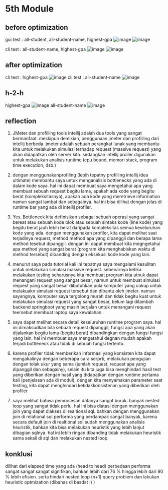 # 5th Module

##  before optimization
gui test : all-student, all-student-name, highest-gpa
![image](https://github.com/user-attachments/assets/4f0a995b-5a3e-453d-9e49-fc4b8dc74470)
![image](https://github.com/user-attachments/assets/2810f9c9-600b-4fa1-a3c1-74c96efc111b)

cli test : all-student-name, highest-gpa
![image](https://github.com/user-attachments/assets/b46b0d23-c66c-4d3b-b989-fbbf99e74568)
![image](https://github.com/user-attachments/assets/9af8d883-b8c0-4b4e-8229-041d57698601)


## after optimization
cli test : highest-gpa
![image](https://github.com/user-attachments/assets/851abbf9-b088-411e-a25a-ddb057561fc9)
cli test : all-student-name
![image](https://github.com/user-attachments/assets/9dcbe6dd-9e2b-4d7e-9a02-9cd301c97489)

## h-2-h
highest-gpa ![image](https://github.com/user-attachments/assets/6d44518e-09f0-4eb1-9938-0ba0e1665b3e)
all-student-name ![image](https://github.com/user-attachments/assets/13c846d6-5b62-4f25-9667-94054e1c8210)


## reflection
1. JMeter dan profilling tools intellij adalah dua tools yang sangat bermanfaat. meskipun demikian, penggunaan jmeter dan profilling dari intellij berbeda. jmeter adalah sebuah perangkat lunak yang membantu kita untuk melakukan simulasi terhadap request (massive request) yang akan didapatkan oleh server kita. sedangkan intellij proiler digunakan untuk melakukan analisis runtime (cpu bound, memori stack, program time execution, dsb.)

2. dengan menggunakanprofiling (lebih tepatny profilling intellij idea ultimate) membantu saya untuk menganalisis bottlenecks yang ada di dalam kode saya. hal ini dapat membuat saya mengetahui apa yang membuat sebuah request begitu lama, apakah ada kode yang begitu berat (kompleksitasnya), apakah ada kode yang meretrieve information namun sangat lambat dan sebagainya. hal ini bisa dilihat dengan jelas di runtime bar yang ada di intellij profiler.

3. Yes. Bottleneck kita definisikan sebagai sebuah operasi yang sangat bereat atau sebuah kode blok atau sebuah sintaks kode (line kode) yang begitu berat jauh lebih berat daripada kompleksitas semua keseluruhan kode yang ada. dengan menggunakan profiler, kita dapat melihat saat terjadinya request, method method apa yang dipanggil dan berapa lama method tesebut dipanggil. dengan ini dapat membuat kita megngetahui apa method yang sangat berat (program kita menghabiskan waktu di method tersebut) dibanding dengan eksekusi kode kode yang lain.

4. menurut saya pada tutorial kali ini tepatnya saya mengalami kesulitan untuk melakukan simulasi massive request. sebenarnya ketika melakukan testing seharusnya kita membuat program kita utnuk dapat menangani request yang sangat besar, namun untuk membuat simulasi request yang sangat besar dibutuhkan pula komputer yang cukup untuk melakuakn simulasi request tersebut dan dibantu oleh jmeter. namun sayangnya, komputer saya tergolong murah dan tidak begitu kuat untuk melakukan simulasi request yang sangat besar, belum lagi ditambah backend springboot yang masih berjalan untuk menangani request teersebut membuat laptop saya kewalahan.

5. saya dapat melihat secara detail keseluruhan runtime program saya. hal ini dimaksudkan bila sebuah request dipanggil, fungsi apa yang akan dijalankan begitu lama (begitu berat) dibandingkan dengan fungsi fungsi yang lain. hal ini membuat saya mengetahui degnan mudah apakah terjadi bottleneck atau tidak di sebuah fungsi tertentu.

6. karena profiler tidak memberikan informasi yang konsisten kita dapat mengakalinya dengan beberapa cara serprti, melakukan pengujian dengan tolak ukur yang sama (jumlah request, request apa yang dipanggil dan sebagainy), selain itu kita juga bisa menghindari hasil test yang diberikan dengan hasil yang didapatkan dengan runtime pertama kali (penjelasan ada di modul), dengan kita menyamakan parameter saat testing, kita dapat menghindari ketidakkonsistenan yang diberikan oleh profiler

7. saya melihat bahwa pemrosesan datanya sangat buruk. banyak nested loop yang sangat tidak perlu. hal ini bisa diatasi dengan menggunakan join yang dapat diakses di realtional sql. bahkan dengan menggunakan join di relational sql performa yang berdampak sangat banyak, karena secara default join di realtional sql sudah menggunakan analisis heuristik, bahkan kita bisa melakukan heuristik yang lebih lanjut dibagian sqlnya. hal ini lebih ringan dibanding tidak melakukan heuristik sama sekali di sql dan melakukan nested loop.

## konklusi
dilihat dari elapsed time yang ada (head to head) perbedaan performa sangat sangat sangat signifikan, bahkan lebih dari 76 % hingga lebih dari 90 % lebih efisien. serta hindari nested loop (n+1) query problem dan lakukan heuristic optmization (dibahas di basdat :) )
